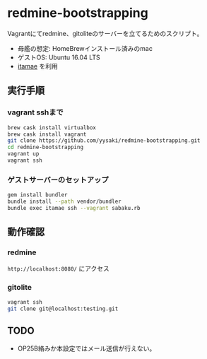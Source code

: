redmine-bootstrapping
=====================

Vagrantにてredmine、gitoliteのサーバーを立てるためのスクリプト。

* 母艦の想定: HomeBrewインストール済みのmac
* ゲストOS: Ubuntu 16.04 LTS
* [itamae](https://github.com/itamae-kitchen/itamae/) を利用

実行手順
--------

### vagrant sshまで

``` sh
brew cask install virtualbox
brew cask install vagrant
git clone https://github.com/yysaki/redmine-bootstrapping.git
cd redmine-bootstrapping
vagrant up
vagrant ssh
```

### ゲストサーバーのセットアップ

``` sh
gem install bundler
bundle install --path vendor/bundler
bundle exec itamae ssh --vagrant sabaku.rb
```

動作確認
--------

### redmine

`http://localhost:8080/` にアクセス

### gitolite

``` sh
vagrant ssh
git clone git@localhost:testing.git
```

TODO
----

* OP25B絡みか本設定ではメール送信が行えない。
